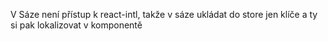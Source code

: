 V Sáze není přístup k react-intl,
takže v sáze ukládat do store jen klíče a ty si pak lokalizovat v komponentě
